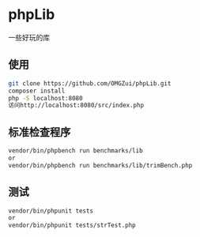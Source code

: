# phpLib

一些好玩的库

## 使用

```bash
git clone https://github.com/OMGZui/phpLib.git
composer install
php -S localhost:8080
访问http://localhost:8080/src/index.php
```

## 标准检查程序

```bash
vendor/bin/phpbench run benchmarks/lib
or
vendor/bin/phpbench run benchmarks/lib/trimBench.php
```

## 测试

```bash
vendor/bin/phpunit tests
or
vendor/bin/phpunit tests/strTest.php
```